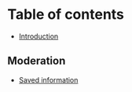 # Table of contents

* [Introduction](README.md)

## Moderation

* [Saved information](moderation/saved-information.md)

